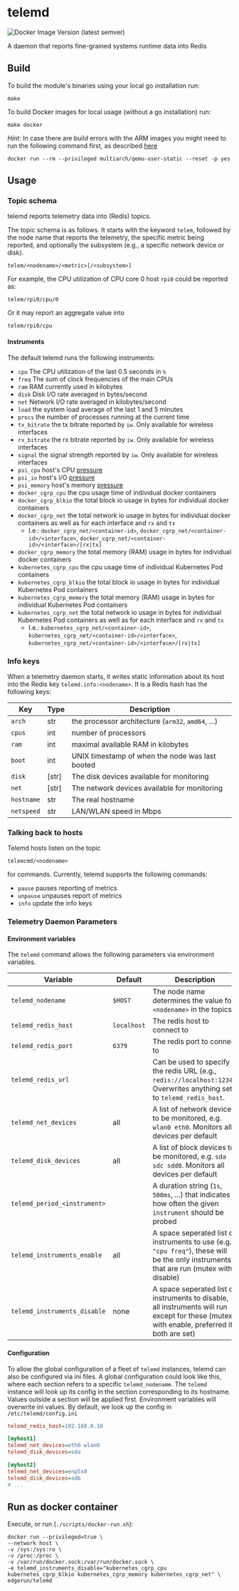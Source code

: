 telemd
======

![Docker Image Version (latest semver)](https://img.shields.io/docker/v/edgerun/telemd?color=blue&label=Docker%20version&sort=semver)

A daemon that reports fine-grained systems runtime data into Redis

Build
-----

To build the module's binaries using your local go installation run:

    make

To build Docker images for local usage (without a go installation) run:

    make docker

*Hint*: In case there are build errors with the ARM images you might need 
to run the following command first, as described [here](https://github.com/multiarch/qemu-user-static)

`docker run --rm --privileged multiarch/qemu-user-static --reset -p yes`


Usage
-----

### Topic schema

telemd reports telemetry data into (Redis) topics.

The topic schema is as follows. It starts with the keyword `telem`, followed by the node name that reports the
telemetry, the specific metric being reported, and optionally the subsystem (e.g., a specific network device or disk).

    telem/<nodename>/<metric>[/<subsystem>]

For example, the CPU utilization of CPU core 0 host `rpi0` could be reported as:

    telem/rpi0/cpu/0

Or it may report an aggregate value into

    telem/rpi0/cpu

#### Instruments

The default telemd runs the following instruments:

* `cpu` The CPU utilization of the last 0.5 seconds in `%`
* `freq` The sum of clock frequencies of the main CPUs
* `ram` RAM currently used in kilobytes
* `disk` Disk I/O rate averaged in bytes/second
* `net` Network I/O rate averaged in kilobytes/second
* `load` the system load average of the last 1 and 5 minutes
* `procs` the number of processes running at the current time
* `tx_bitrate` the tx bitrate reported by `iw`. Only available for wireless interfaces
* `rx_bitrate` the rx bitrate reported by `iw`. Only available for wireless interfaces
* `signal` the signal strength reported by `iw`. Only available for wireless interfaces
* `psi_cpu` host's CPU [pressure](https://www.kernel.org/doc/html/latest/accounting/psi.html#psi)
* `psi_io` host's I/O [pressure](https://www.kernel.org/doc/html/latest/accounting/psi.html#psi)
* `psi_memory` host's memory [pressure](https://www.kernel.org/doc/html/latest/accounting/psi.html#psi)
* `docker_cgrp_cpu` the cpu usage time of individual docker containers
* `docker_cgrp_blkio` the total block io usage in bytes for individual docker containers
* `docker_cgrp_net` the total network io usage in bytes for individual docker containers as well as for each interface and `rx` and `tx`
  * I.e.: `docker_cgrp_net/<container-id>`, `docker_cgrp_net/<container-id>/<interface>`, `docker_cgrp_net/<container-id>/<interface>/[rx|tx]`
* `docker_cgrp_memory` the total memory (RAM) usage in bytes for individual docker containers
* `kubernetes_cgrp_cpu` the cpu usage time of individual Kubernetes Pod containers
* `kubernetes_cgrp_blkio` the total block io usage in bytes for individual Kubernetes Pod containers
* `kubernetes_cgrp_memory` the total memory (RAM) usage in bytes for individual Kubernetes Pod containers
* `kubernetes_cgrp_net` the total network io usage in bytes for individual Kubernetes Pod containers as well as for each interface and `rx` and `tx`
  * I.e.: `kubernetes_cgrp_net/<container-id>`, `kubernetes_cgrp_net/<container-id>/<interface>`, `kubernetes_cgrp_net/<container-id>/<interface>/[rx|tx]`
### Info keys

When a telemetry daemon starts, it writes static information about its host into the Redis key 
`telemd.info:<nodename>`.
It is a Redis hash has the following keys:

| Key | Type | Description |
|---|---|---|
| `arch`     | str    | the processor architecture (`arm32`, `amd64`, ...) |
| `cpus`     | int    | number of processors |
| `ram`      | int    | maximal available RAM in kilobytes |
| `boot`     | int    | UNIX timestamp of when the node was last booted |
| `disk`     | [str]  | The disk devices available for monitoring |
| `net`      | [str]  | The network devices available for monitoring |
| `hostname` | str    | The real hostname |
| `netspeed` | str    | LAN/WLAN speed in Mbps |

### Talking back to hosts

Telemd hosts listen on the topic

    telemcmd/<nodename>

for commands. Currently, telemd supports the following commands:

* `pause` pauses reporting of metrics
* `unpause` unpauses report of metrics
* `info` update the info keys

### Telemetry Daemon Parameters

#### Environment variables

The `telemd` command allows the following parameters via environment variables.

| Variable | Default | Description |
|---|---|---|
| `telemd_nodename`     | `$HOST`       | The node name determines the value for `<nodename>` in the topics |
| `telemd_redis_host`   | `localhost`   | The redis host to connect to |
| `telemd_redis_port`   | `6379`        | The redis port to connect to |
| `telemd_redis_url`    |               | Can be used to specify the redis URL (e.g., `redis://localhost:1234`). Overwrites anything set to `telemd_redis_host`.
| `telemd_net_devices`  | all           | A list of network devices to be monitored, e.g. `wlan0 eth0`. Monitors all devices per default |
| `telemd_disk_devices` | all           | A list of block devices to be monitored, e.g. `sda sdc sdd0`. Monitors all devices per default |
| `telemd_period_<instrument>` |        | A duration string (`1s`, `500ms`, ...) that indicates how often the given `instrument` should be probed |
| `telemd_instruments_enable`  | all    | A space seperated list of instruments to use (e.g. `"cpu freq"`), these will be the only instruments that are run (mutex with disable) |
| `telemd_instruments_disable` | none   | A space seperated list of instruments to disable, all instruments will run except for these (mutex with enable, preferred if both are set) |


#### Configuration

To allow the global configuration of a fleet of `telemd` instances, telemd can also be configured via ini files.
A global configuration could look like this, where each section refers to a specific `telemd_nodename`.
The `telemd` instance will look up its config in the section corresponding to its hostname.
Values outside a section will be applied first.
Environment variables will overwrite ini values.
By default, we look up the config in `/etc/telemd/config.ini`

```ini
telemd_redis_host=192.168.0.10

[myhost1]
telemd_net_devices=eth0 wlan0
telemd_disk_devices=sda

[myhost2]
telemd_net_devices=enp5s0
telemd_disk_devices=sdb
# ...
```

Run as docker container
-----------------------
Execute, or run (`./scripts/docker-run.sh`):

    docker run --privileged=true \
    --network host \
    -v /sys:/sys:ro \
    -v /proc:/proc \
    -v /var/run/docker.sock:/var/run/docker.sock \
    -e telemd_instruments_disable="kubernetes_cgrp_cpu kubernetes_cgrp_blkio kubernetes_cgrp_memory kubernetes_cgrp_net" \
    edgerun/telemd
